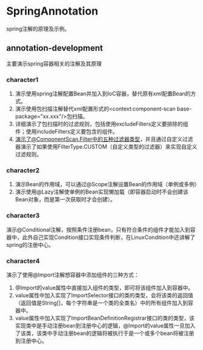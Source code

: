 # SpringAnnotation
spring注解的原理及示例。

## annotation-development
主要演示spring容器相关的注解及其原理

### character1

1. 演示使用spring注解配置Bean并加入到IoC容器，替代原有xml配置Bean的方式。
2. 演示使用包扫描注解替代xml配置形式的<context:component-scan base-package="xx.xxx"/>包扫描。
3. 详细演示了包扫描时的过滤规则，包括使用excludeFilters定义要排除的组件；使用includeFilters定义要包含的组件。
4. 演示了@ComponentScan.Filter中的五种过滤器类型，并且通过自定义过滤器演示了如果使用FilterType.CUSTOM（自定义类型的过滤器）来实现自定义过滤规则。

### character2

1. 演示Bean的作用域，可以通过@Scope注解设置Bean的作用域（单例或多例）
2. 演示使用@Lazy注解使单例的Bean实现懒加载（即容器启动时不会创建该Bean对象，而是第一次获取时才会创建）。

### character3
演示@Conditional注解，按照条件注册bean，只有符合条件的组件才能加入到容器中，此外自己实现Condition接口实现条件判断，在LinuxCondition中还讲解了spring的注册中心。

### character4
演示了使用@Import注解想容器中添加组件的三种方式：

1. @Import的value属性中直接加入组件的类型，即可将该组件加入到容器中。
2. value属性中加入实现了ImportSelector接口的类的类型，会将该类的返回值（返回值是String[]，每个字符串是一个类的全类名）中的所有组件加入到容器中。
3. value属性中加入实现了ImportBeanDefinitionRegistrar接口的类的类型，该实现类中是手动注册bean到注册中心的逻辑，@Import的value属性一旦加入了该类，该类中手动注册bean的逻辑将被执行于是一个或多个bean将被注册到注册中心。